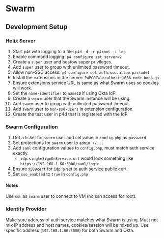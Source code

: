 # Swarm

## Development Setup

### Helix Server

1. Start `p4d` with logging to a file: `p4d -d -r p4root -L log`
1. Enable command logging: `p4 configure set server=2`
1. Create a `super` user and bestow super privileges.
1. Add `super` user to group with unlimited password timeout.
1. Allow non-SSO access: `p4 configure set auth.sso.allow.passwd=1`
1. Install the extensions in the server: `P4PORT=localhost:1666 node hook.js`
1. Ensure extensions service URL is same as what Swarm uses so cookies will work.
1. Set the `name-identifier` to `nameID` if using Okta IdP.
1. Create a `swarm` user that the Swarm instance will be using.
1. Add `swarm` user to group with unlimited password timeout.
1. Add `swarm` user to `non-sso-users` in extension configuration.
1. Create the test user in p4d that is registered with the IdP.

### Swarm Configuration

1. Get a ticket for `swarm` user and set value in `config.php` as `password`
1. Set protections for `swarm` user to `admin //...`
1. Add `saml` configuration values to `config.php`, must match auth service exactly.
    * `idp.singleSignOnService.url` would look something like `https://192.168.1.66:3000/saml/login`
1. Ensure `x509cert` for `idp` is set to auth service public cert.
1. Set `sso_enabled` to `true` in `config.php`

#### Notes

Use `ssh` as `swarm` user to connect to VM (no ssh access for root).

### Identity Provider

Make sure address of auth service matches what Swarm is using. Must not mix IP
address and host names, cookies/session will be mixed up. Use specific address
(`192.168.1.66:3000`) for both Swarm and Okta.
